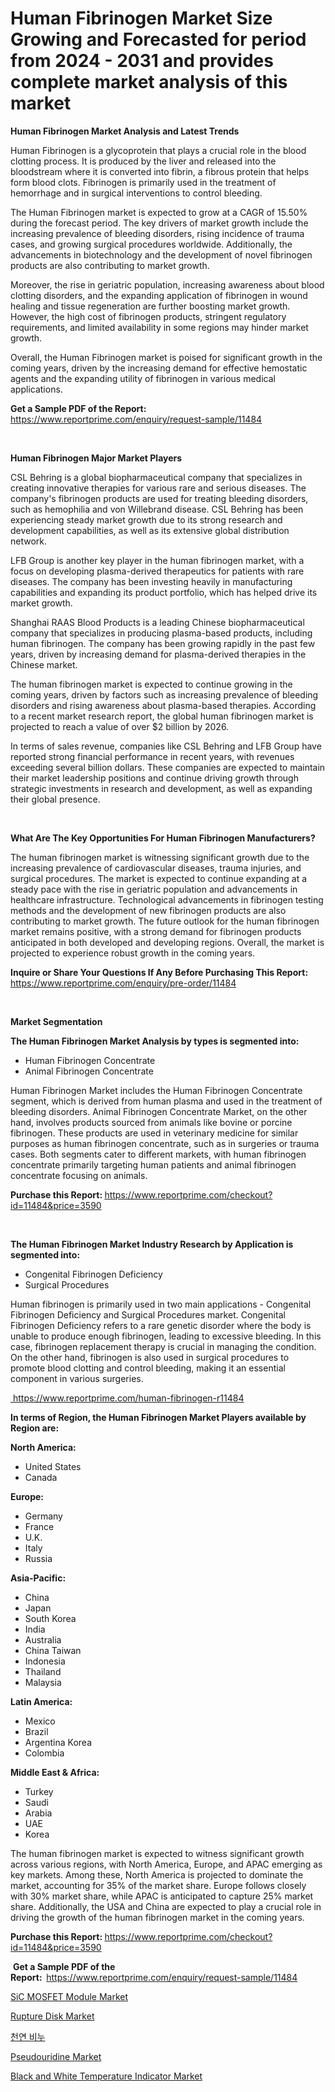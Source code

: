 <p><h1>Human Fibrinogen Market Size Growing and Forecasted for period from 2024 - 2031 and provides complete market analysis of this market</h1></p><p><strong>Human Fibrinogen Market Analysis and Latest Trends</strong></p>
<p><p>Human Fibrinogen is a glycoprotein that plays a crucial role in the blood clotting process. It is produced by the liver and released into the bloodstream where it is converted into fibrin, a fibrous protein that helps form blood clots. Fibrinogen is primarily used in the treatment of hemorrhage and in surgical interventions to control bleeding.</p><p>The Human Fibrinogen market is expected to grow at a CAGR of 15.50% during the forecast period. The key drivers of market growth include the increasing prevalence of bleeding disorders, rising incidence of trauma cases, and growing surgical procedures worldwide. Additionally, the advancements in biotechnology and the development of novel fibrinogen products are also contributing to market growth.</p><p>Moreover, the rise in geriatric population, increasing awareness about blood clotting disorders, and the expanding application of fibrinogen in wound healing and tissue regeneration are further boosting market growth. However, the high cost of fibrinogen products, stringent regulatory requirements, and limited availability in some regions may hinder market growth.</p><p>Overall, the Human Fibrinogen market is poised for significant growth in the coming years, driven by the increasing demand for effective hemostatic agents and the expanding utility of fibrinogen in various medical applications.</p></p>
<p><strong>Get a Sample PDF of the Report:&nbsp;</strong> <a href="https://www.reportprime.com/enquiry/request-sample/11484">https://www.reportprime.com/enquiry/request-sample/11484</a></p>
<p>&nbsp;</p>
<p><strong>Human Fibrinogen Major Market Players</strong></p>
<p><p>CSL Behring is a global biopharmaceutical company that specializes in creating innovative therapies for various rare and serious diseases. The company's fibrinogen products are used for treating bleeding disorders, such as hemophilia and von Willebrand disease. CSL Behring has been experiencing steady market growth due to its strong research and development capabilities, as well as its extensive global distribution network.</p><p>LFB Group is another key player in the human fibrinogen market, with a focus on developing plasma-derived therapeutics for patients with rare diseases. The company has been investing heavily in manufacturing capabilities and expanding its product portfolio, which has helped drive its market growth.</p><p>Shanghai RAAS Blood Products is a leading Chinese biopharmaceutical company that specializes in producing plasma-based products, including human fibrinogen. The company has been growing rapidly in the past few years, driven by increasing demand for plasma-derived therapies in the Chinese market.</p><p>The human fibrinogen market is expected to continue growing in the coming years, driven by factors such as increasing prevalence of bleeding disorders and rising awareness about plasma-based therapies. According to a recent market research report, the global human fibrinogen market is projected to reach a value of over $2 billion by 2026.</p><p>In terms of sales revenue, companies like CSL Behring and LFB Group have reported strong financial performance in recent years, with revenues exceeding several billion dollars. These companies are expected to maintain their market leadership positions and continue driving growth through strategic investments in research and development, as well as expanding their global presence.</p></p>
<p>&nbsp;</p>
<p><strong>What Are The Key Opportunities For Human Fibrinogen Manufacturers?</strong></p>
<p><p>The human fibrinogen market is witnessing significant growth due to the increasing prevalence of cardiovascular diseases, trauma injuries, and surgical procedures. The market is expected to continue expanding at a steady pace with the rise in geriatric population and advancements in healthcare infrastructure. Technological advancements in fibrinogen testing methods and the development of new fibrinogen products are also contributing to market growth. The future outlook for the human fibrinogen market remains positive, with a strong demand for fibrinogen products anticipated in both developed and developing regions. Overall, the market is projected to experience robust growth in the coming years.</p></p>
<p><strong>Inquire or Share Your Questions If Any Before Purchasing This Report:</strong> <a href="https://www.reportprime.com/enquiry/pre-order/11484">https://www.reportprime.com/enquiry/pre-order/11484</a></p>
<p>&nbsp;</p>
<p><strong>Market Segmentation</strong></p>
<p><strong>The Human Fibrinogen Market Analysis by types is segmented into:</strong></p>
<p><ul><li>Human Fibrinogen Concentrate</li><li>Animal  Fibrinogen Concentrate</li></ul></p>
<p><p>Human Fibrinogen Market includes the Human Fibrinogen Concentrate segment, which is derived from human plasma and used in the treatment of bleeding disorders. Animal Fibrinogen Concentrate Market, on the other hand, involves products sourced from animals like bovine or porcine fibrinogen. These products are used in veterinary medicine for similar purposes as human fibrinogen concentrate, such as in surgeries or trauma cases. Both segments cater to different markets, with human fibrinogen concentrate primarily targeting human patients and animal fibrinogen concentrate focusing on animals.</p></p>
<p><strong>Purchase this Report:&nbsp;</strong><a href="https://www.reportprime.com/checkout?id=11484&price=3590">https://www.reportprime.com/checkout?id=11484&price=3590</a></p>
<p>&nbsp;</p>
<p><strong>The Human Fibrinogen Market Industry Research by Application is segmented into:</strong></p>
<p><ul><li>Congenital Fibrinogen Deficiency</li><li>Surgical Procedures</li></ul></p>
<p><p>Human fibrinogen is primarily used in two main applications - Congenital Fibrinogen Deficiency and Surgical Procedures market. Congenital Fibrinogen Deficiency refers to a rare genetic disorder where the body is unable to produce enough fibrinogen, leading to excessive bleeding. In this case, fibrinogen replacement therapy is crucial in managing the condition. On the other hand, fibrinogen is also used in surgical procedures to promote blood clotting and control bleeding, making it an essential component in various surgeries.</p></p>
<p><a href="https://www.reportprime.com/human-fibrinogen-r11484">&nbsp;https://www.reportprime.com/human-fibrinogen-r11484</a></p>
<p><strong>In terms of Region, the Human Fibrinogen Market Players available by Region are:</strong></p>
<p>
    <p> <strong> North America: </strong>
        <ul>
            <li>United States</li>
            <li>Canada</li>
        </ul>
        </p> 
    <p> <strong> Europe: </strong>
        <ul>
            <li>Germany</li>
            <li>France</li>
            <li>U.K.</li>
            <li>Italy</li>
            <li>Russia</li>
        </ul>
        </p> 
    <p> <strong> Asia-Pacific: </strong>
        <ul>
            <li>China</li>
            <li>Japan</li>
            <li>South Korea</li>
            <li>India</li>
            <li>Australia</li>
            <li>China Taiwan</li>
            <li>Indonesia</li>
            <li>Thailand</li>
            <li>Malaysia</li>
        </ul>
        </p> 
    <p> <strong> Latin America: </strong>
        <ul>
            <li>Mexico</li>
            <li>Brazil</li>
            <li>Argentina Korea</li>
            <li>Colombia</li>
        </ul>
        </p> 
    <p> <strong> Middle East & Africa: </strong>
        <ul>
            <li>Turkey</li>
            <li>Saudi</li>
            <li>Arabia</li>
            <li>UAE</li>
            <li>Korea</li>
        </ul>
    </p>
    </p>
<p><p>The human fibrinogen market is expected to witness significant growth across various regions, with North America, Europe, and APAC emerging as key markets. Among these, North America is projected to dominate the market, accounting for 35% of the market share. Europe follows closely with 30% market share, while APAC is anticipated to capture 25% market share. Additionally, the USA and China are expected to play a crucial role in driving the growth of the human fibrinogen market in the coming years.</p></p>
<p><strong>Purchase this Report: </strong><a href="https://www.reportprime.com/checkout?id=11484&price=3590">https://www.reportprime.com/checkout?id=11484&price=3590</a></p>
<p>&nbsp;<strong>Get a Sample PDF of the Report:&nbsp;&nbsp;</strong><a href="https://www.reportprime.com/enquiry/request-sample/11484">https://www.reportprime.com/enquiry/request-sample/11484</a></p>
<p><strong></strong></p>
<p><p><a href="https://natural-crush-b99.notion.site/SiC-MOSFET-Module-Market-Size-CAGR-Trends-2024-2030-f13dc53b3c344154af31d08e82880ab8">SiC MOSFET Module Market</a></p><p><a href="https://view.publitas.com/reportprime-1/rupture-disk-market-insights-into-market-cagr-market-trends-and-growth-strategies/">Rupture Disk Market</a></p><p><a href="https://github.com/oajzkywllm460/Market-Research-Report-List-1/blob/main/793886224215.md">천연 비누</a></p><p><a href="https://github.com/CliffMedina6/Market-Research-Report-List-4/blob/main/pseudouridine-market.md">Pseudouridine Market</a></p><p><a href="https://www.linkedin.com/pulse/black-white-temperature-indicator-market-research-report-hz5vc?trackingId=eEjJ7v%2BSdLVNUoqwyRit3Q%3D%3D">Black and White Temperature Indicator Market</a></p></p>